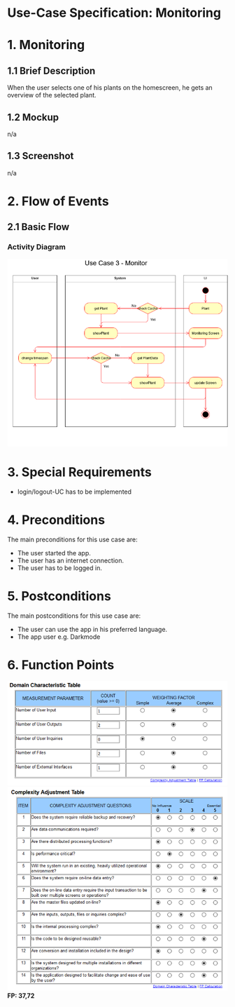 # Use-Case Specification: Monitoring

# 1. Monitoring

## 1.1 Brief Description
When the user selects one of his plants on the homescreen, he gets an overview of the selected plant.

## 1.2 Mockup
n/a

## 1.3 Screenshot
n/a


# 2. Flow of Events

## 2.1 Basic Flow

### Activity Diagram
![Activity Diagram](https://raw.githubusercontent.com/Kokoloris19097/LazyPlants.dokumentation/master/UC/uc-monitoring.png)

# 3. Special Requirements
- login/logout-UC has to be implemented

# 4. Preconditions
The main preconditions for this use case are:

 - The user started the app.
 - The user has an internet connection.
 - The user has to be logged in.

# 5. Postconditions

The main postconditions for this use case are:

 - The user can use the app in his preferred language.
 - The app user e.g. Darkmode

# 6. Function Points

![Complexity Table](https://raw.githubusercontent.com/Kokoloris19097/LazyPlants.dokumentation/master/Function%20Points/UC7%20Monitor.PNG)
![Monitoring](https://raw.githubusercontent.com/Kokoloris19097/LazyPlants.dokumentation/master/Function%20Points/Complexity%20Table.PNG)
**FP: 37,72** 
